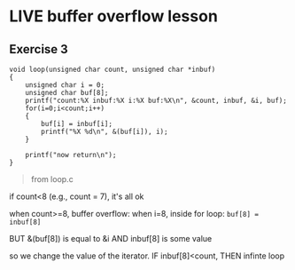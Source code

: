 # LIVE buffer overflow lesson
## Exercise 3

```
void loop(unsigned char count, unsigned char *inbuf)
{
	unsigned char i = 0;
	unsigned char buf[8];
	printf("count:%X inbuf:%X i:%X buf:%X\n", &count, inbuf, &i, buf);
	for(i=0;i<count;i++)
	{
		buf[i] = inbuf[i];
		printf("%X %d\n", &(buf[i]), i);
	}

	printf("now return\n");
}
```
> from loop.c

if count<8   (e.g., count = 7), it's all ok

when count>=8, buffer overflow:
	when i=8, inside for loop:
		`buf[8] = inbuf[8]`

BUT &(buf[8]) is equal to &i 
AND inbuf[8] is some value

so we change the value of the iterator. IF inbuf[8]<count, THEN infinte loop